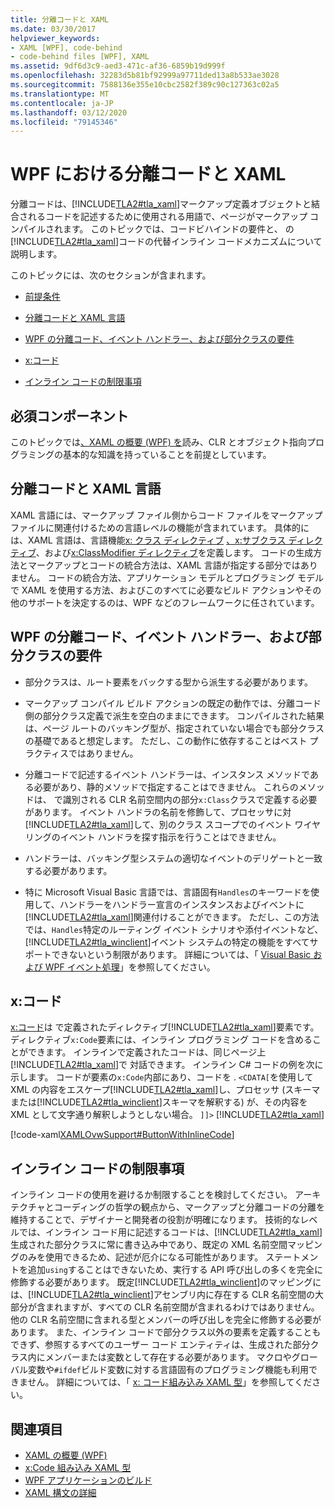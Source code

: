 ```yaml
---
title: 分離コードと XAML
ms.date: 03/30/2017
helpviewer_keywords:
- XAML [WPF], code-behind
- code-behind files [WPF], XAML
ms.assetid: 9df6d3c9-aed3-471c-af36-6859b19d999f
ms.openlocfilehash: 32283d5b81bf92999a97711ded13a8b533ae3028
ms.sourcegitcommit: 7588136e355e10cbc2582f389c90c127363c02a5
ms.translationtype: MT
ms.contentlocale: ja-JP
ms.lasthandoff: 03/12/2020
ms.locfileid: "79145346"
---
```

# <a name="code-behind-and-xaml-in-wpf"></a>WPF における分離コードと XAML
<a name="introduction"></a>分離コードは、[!INCLUDE[TLA2#tla_xaml](../../../../includes/tla2sharptla-xaml-md.md)]マークアップ定義オブジェクトと結合されるコードを記述するために使用される用語で、ページがマークアップ コンパイルされます。 このトピックでは、コードビハインドの要件と、 の[!INCLUDE[TLA2#tla_xaml](../../../../includes/tla2sharptla-xaml-md.md)]コードの代替インライン コードメカニズムについて説明します。  
  
 このトピックには、次のセクションが含まれます。  
  
- [前提条件](#Prerequisites)  
  
- [分離コードと XAML 言語](#codebehind_and_the_xaml_language)  
  
- [WPF の分離コード、イベント ハンドラー、および部分クラスの要件](#Code_behind__Event_Handler__and_Partial_Class)  
  
- [x:コード](#x_Code)  
  
- [インライン コードの制限事項](#Inline_Code_Limitations)  
  
<a name="Prerequisites"></a>
## <a name="prerequisites"></a>必須コンポーネント  
 このトピックでは[、XAML の概要 (WPF) を](../../../desktop-wpf/fundamentals/xaml.md)読み、CLR とオブジェクト指向プログラミングの基本的な知識を持っていることを前提としています。  
  
<a name="codebehind_and_the_xaml_language"></a>
## <a name="code-behind-and-the-xaml-language"></a>分離コードと XAML 言語  
 XAML 言語には、マークアップ ファイル側からコード ファイルをマークアップ ファイルに関連付けるための言語レベルの機能が含まれています。 具体的には、XAML 言語は、言語機能[x: クラス ディレクティブ](../../../desktop-wpf/xaml-services/xclass-directive.md) [、x:サブクラス ディレクティブ](../../../desktop-wpf/xaml-services/xsubclass-directive.md)、および[x:ClassModifier ディレクティブ](../../../desktop-wpf/xaml-services/xclassmodifier-directive.md)を定義します。 コードの生成方法とマークアップとコードの統合方法は、XAML 言語が指定する部分ではありません。 コードの統合方法、アプリケーション モデルとプログラミング モデルで XAML を使用する方法、およびこのすべてに必要なビルド アクションやその他のサポートを決定するのは、WPF などのフレームワークに任されています。  
  
<a name="Code_behind__Event_Handler__and_Partial_Class"></a>
## <a name="code-behind-event-handler-and-partial-class-requirements-in-wpf"></a>WPF の分離コード、イベント ハンドラー、および部分クラスの要件  
  
- 部分クラスは、ルート要素をバックする型から派生する必要があります。  
  
- マークアップ コンパイル ビルド アクションの既定の動作では、分離コード側の部分クラス定義で派生を空白のままにできます。 コンパイルされた結果は、ページ ルートのバッキング型が、指定されていない場合でも部分クラスの基礎であると想定します。 ただし、この動作に依存することはベスト プラクティスではありません。  
  
- 分離コードで記述するイベント ハンドラーは、インスタンス メソッドである必要があり、静的メソッドで指定することはできません。 これらのメソッドは、 で識別される CLR 名前空間内の部分`x:Class`クラスで定義する必要があります。 イベント ハンドラの名前を修飾して、プロセッサに対[!INCLUDE[TLA2#tla_xaml](../../../../includes/tla2sharptla-xaml-md.md)]して、別のクラス スコープでのイベント ワイヤリングのイベント ハンドラを探す指示を行うことはできません。  
  
- ハンドラーは、バッキング型システムの適切なイベントのデリゲートと一致する必要があります。  
  
- 特に Microsoft Visual Basic 言語では、言語固有`Handles`のキーワードを使用して、ハンドラーをハンドラー宣言のインスタンスおよびイベントに[!INCLUDE[TLA2#tla_xaml](../../../../includes/tla2sharptla-xaml-md.md)]関連付けることができます。 ただし、この方法では、`Handles`特定のルーティング イベント シナリオや添付イベントなど、[!INCLUDE[TLA2#tla_winclient](../../../../includes/tla2sharptla-winclient-md.md)]イベント システムの特定の機能をすべてサポートできないという制限があります。 詳細については、「 [Visual Basic および WPF イベント処理](visual-basic-and-wpf-event-handling.md)」を参照してください。  
  
<a name="x_Code"></a>
## <a name="xcode"></a>x:コード  
 [x:コード](../../../desktop-wpf/xaml-services/xcode-intrinsic-xaml-type.md)は で定義されたディレクティブ[!INCLUDE[TLA2#tla_xaml](../../../../includes/tla2sharptla-xaml-md.md)]要素です。 ディレクティブ`x:Code`要素には、インライン プログラミング コードを含めることができます。 インラインで定義されたコードは、同じページ上[!INCLUDE[TLA2#tla_xaml](../../../../includes/tla2sharptla-xaml-md.md)]で 対話できます。 インライン C# コードの例を次に示します。 コードが要素の`x:Code`内部にあり、コードを . `<CDATA[`を使用して XML の内容をエスケープ[!INCLUDE[TLA2#tla_xaml](../../../../includes/tla2sharptla-xaml-md.md)]し、プロセッサ (スキーマまたは[!INCLUDE[TLA2#tla_winclient](../../../../includes/tla2sharptla-winclient-md.md)]スキーマを解釈する) が、その内容を XML として文字通り解釈しようとしない場合。 `]]>` [!INCLUDE[TLA2#tla_xaml](../../../../includes/tla2sharptla-xaml-md.md)]  
  
 [!code-xaml[XAMLOvwSupport#ButtonWithInlineCode](~/samples/snippets/csharp/VS_Snippets_Wpf/XAMLOvwSupport/CSharp/page4.xaml#buttonwithinlinecode)]  
  
<a name="Inline_Code_Limitations"></a>
## <a name="inline-code-limitations"></a>インライン コードの制限事項  
 インライン コードの使用を避けるか制限することを検討してください。 アーキテクチャとコーディングの哲学の観点から、マークアップと分離コードの分離を維持することで、デザイナーと開発者の役割が明確になります。 技術的なレベルでは、インライン コード用に記述するコードは、[!INCLUDE[TLA2#tla_xaml](../../../../includes/tla2sharptla-xaml-md.md)]生成された部分クラスに常に書き込み中であり、既定の XML 名前空間マッピングのみを使用できるため、記述が厄介になる可能性があります。 ステートメントを追加`using`することはできないため、実行する API 呼び出しの多くを完全に修飾する必要があります。 既定[!INCLUDE[TLA2#tla_winclient](../../../../includes/tla2sharptla-winclient-md.md)]のマッピングには、[!INCLUDE[TLA2#tla_winclient](../../../../includes/tla2sharptla-winclient-md.md)]アセンブリ内に存在する CLR 名前空間の大部分が含まれますが、すべての CLR 名前空間が含まれるわけではありません。他の CLR 名前空間に含まれる型とメンバーの呼び出しを完全に修飾する必要があります。 また、インライン コードで部分クラス以外の要素を定義することもできず、参照するすべてのユーザー コード エンティティは、生成された部分クラス内にメンバーまたは変数として存在する必要があります。 マクロやグローバル変数や`#ifdef`ビルド変数に対する言語固有のプログラミング機能も利用できません。 詳細については、「 [x: コード組み込み XAML 型](../../../desktop-wpf/xaml-services/xcode-intrinsic-xaml-type.md)」を参照してください。  
  
## <a name="see-also"></a>関連項目

- [XAML の概要 (WPF)](../../../desktop-wpf/fundamentals/xaml.md)
- [x:Code 組み込み XAML 型 ](../../../desktop-wpf/xaml-services/xcode-intrinsic-xaml-type.md)
- [WPF アプリケーションのビルド](../app-development/building-a-wpf-application-wpf.md)
- [XAML 構文の詳細](xaml-syntax-in-detail.md)
